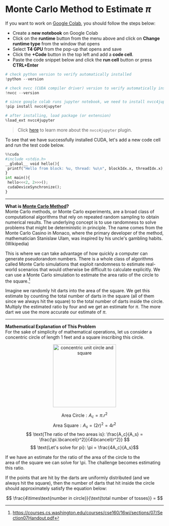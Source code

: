 # Monte Carlo Method to Estimate $\pi$

If you want to work on [Google Colab](https://colab.google/), you should follow the steps below:
* Create a **new notebook** on Google Colab
* Click on the **runtime** button from the menu above and click on **Change runtime type** from the window that opens
* Select **T4 GPU** from the pop-up that opens and save
* Click the **+Code** button in the top left and add a **code cell**.
* Paste the code snippet below and click the **run cell** button or press **CTRL+Enter**

```python
# check python version to verify automatically installed
!python --version

# check nvcc (CUDA compiler driver) version to verify automatically installed
!nvcc --version

# since google colab runs jupyter notebook, we need to install nvcc4jupyter: cuda c++ plugin for jupyter notebook
!pip install nvcc4jupyter

# after installing, load package (or extension)
%load_ext nvcc4jupyter
```

> Click [here](https://github.com/andreinechaev/nvcc4jupyter) to learn more about the `nvcc4jupyter` plugin.

To see that we have successfully installed CUDA, let's add a new code cell and run the test code below.

```python
%%cuda
#include <stdio.h>
__global__ void hello(){
 printf("Hello from block: %u, thread: %u\n", blockIdx.x, threadIdx.x);
}
int main(){
 hello<<<2, 2>>>();
 cudaDeviceSynchronize();
}
```
---

**What is [Monte Carlo Method]([url](https://en.wikipedia.org/wiki/Monte_Carlo_method))?**  
Monte Carlo methods, or Monte Carlo experiments, are a broad class of computational algorithms that rely on repeated random sampling to obtain numerical results. The underlying concept is to use randomness to solve problems that might be deterministic in principle. The name comes from the Monte Carlo Casino in Monaco, where the primary developer of the method, mathematician Stanislaw Ulam, was inspired by his uncle's gambling habits. (Wikipedia)

This is where we can take advantage of how quickly a computer can generate pseudorandom numbers. There is a whole class of algorithms called Monte  Carlo simulations that exploit randomness to estimate real-world scenarios that would otherwise be difficult to calculate explicitly. We can use a  Monte Carlo simulation to  estimate the area ratio of the circle to the square.[^1]

Imagine we randomly hit darts into the area of the square. We get this estimate by counting the total number of darts in the square (all of them since we always hit the square) to the total number of darts inside the circle. Multiply the estimated ratio by four and we get an estimate for $\pi$. The more dart we use the more accurate our estimate of $\pi$.  

---

**Mathematical Explanation of This Problem**  
For the sake of simplicity of mathematical operations, let us consider a concentric circle of length 1 feet and a square inscribing this circle. 

<p align="center">
  <img src="https://i.ibb.co/1RBMKT9/Screenshot-from-2024-10-12-12-14-52.png?raw=true" width="200px" height="200px" alt="concentric unit circle and square"/>
</p>

$$ \text{Area Circle}: A_c = \pi.r^2 $$
$$ \text{Area Square}: A_s = (2r)^2 = 4r^2 $$
$$ \text{The ratio of the two areas is}: \frac{A_c}{A_s} = \frac{\pi.\bcancel{r^2}}{4\bcancel{r^2}} $$
$$ \text{Let's solve for pi}: \pi = \frac{4A_c}{A_s}$$ 

If we have an estimate for the ratio of the area of the circle to the area of the square we can solve for \pi. The challenge becomes estimating this ratio.  

If the points that are hit by the darts are uniformly distributed (and we always hit the square), then the number of darts that hit inside the circle should approximately satisfy the equation below:

$$ \frac{4\times\text{number in circle}}{\text{total number of tosses}} = $$


[^1]: https://courses.cs.washington.edu/courses/cse160/16wi/sections/07/Section07Handout.pdf
